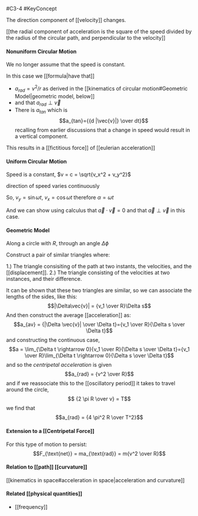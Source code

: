 #C3-4
#KeyConcept 

The direction component of [[velocity]] changes.

[[the radial component of acceleration is the square of the speed divided by the radius of the circular path, and perpendicular to the velocity]]

#### Nonuniform Circular Motion
We no longer assume that the speed is constant.

In this case we [[formula|have that]] 
- $a_{rad} = {v^2/r}$ as derived in the [[kinematics of circular motion#Geometric Model|geometric model, below]] 
- and that $a_{rad} \perp \vec{v}$
- There is $a_{tan}$ which is $$a_{tan}={{d |\vec{v}|} \over dt}$$ recalling from earlier discussions that a change in speed would result in a vertical component.

This results in a [[fictitious force]] of [[eulerian acceleration]]

#### Uniform Circular Motion
Speed is a constant, $v = c = \sqrt{v_x^2 + v_y^2}$

direction of speed varies continuously

So, $v_y = \sin\omega t$, $v_x = \cos\omega t$ therefore $\alpha = \omega t$

And we can show using calculus that $\vec{a}\cdot\vec{v} = 0$ and that $\vec{a} \perp \vec{v}$ in this case.

#### Geometric Model
Along a circle with $R$, through an angle $\Delta \phi$ 

Construct a pair of similar triangles where:

1.) The triangle consisiting of the path at two instants, the velocities, and the [[displacement]].
2.) The triangle consisting of the velocities at two instances, and their difference.

It can be shown that these two triangles are similar, so we can associate the lengths of the sides, like this:
$$|\Delta\vec{v}| = {v_1 \over R}\Delta s$$
And then construct the average [[acceleration]] as: $$a_{av} = {|\Delta \vec{v}| \over \Delta t}={v_1 \over R}{\Delta s \over \Delta t}$$
and constructing the continuous case, $$a = \lim_{\Delta t \rightarrow 0}{v_1 \over R}{\Delta s \over \Delta t}={v_1 \over R}\lim_{\Delta t \rightarrow 0}{\Delta s \over \Delta t}$$
and so the *centripetal acceleration* is given$$a_{rad} = {v^2 \over R}$$
and if we reassociate this to the [[oscillatory period]] it takes to travel around the circle, $$ {2 \pi R \over v} = T$$ we find that $$a_{rad} = {4 \pi^2 R \over T^2}$$
#### Extension to a [[Centripetal Force]]
For this type of motion to persist:
$$F_{\text{net}} = ma_{\text{rad}} = m{v^2 \over R}$$

#### Relation to [[path]] [[curvature]]
[[kinematics in space#acceleration in space|acceleration and curvature]]

#### Related [[physical quantities]]
- [[frequency]]
